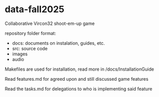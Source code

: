 # data-fall2025
Collaborative Vircon32 shoot-em-up game

repository folder format:
* docs: documents on instalation, guides, etc.
* src: source code
* images
* audio

Makefiles are used for installation, read more in /docs/InstallationGuide

Read features.md for agreed upon and still discussed game features

Read the tasks.md for delegations to who is implementing said feature
